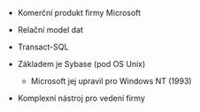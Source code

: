 - Komerční produkt firmy Microsoft
- Relační model dat
- Transact-SQL

- Základem je Sybase (pod OS Unix)
	- Microsoft jej upravil pro Windows NT (1993)

- Komplexní nástroj pro vedení firmy